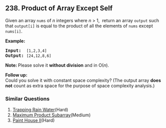 ## 238. Product of Array Except Self

<p>Given an array <code>nums</code> of <em>n</em> integers where <em>n</em> &gt; 1, &nbsp;return an array <code>output</code> such that <code>output[i]</code> is equal to the product of all the elements of <code>nums</code> except <code>nums[i]</code>.</p>

<p><b>Example:</b></p>

<pre>
<b>Input:</b>  <code>[1,2,3,4]</code>
<b>Output:</b> <code>[24,12,8,6]</code>
</pre>

<p><strong>Note: </strong>Please solve it <strong>without division</strong> and in O(<em>n</em>).</p>

<p><strong>Follow up:</strong><br />
Could you solve it with constant space complexity? (The output array <strong>does not</strong> count as extra space for the purpose of space complexity analysis.)</p>


### Similar Questions
  1. [Trapping Rain Water](https://github.com/openset/leetcode/tree/master/solution/trapping-rain-water)(Hard)
  1. [Maximum Product Subarray](https://github.com/openset/leetcode/tree/master/solution/maximum-product-subarray)(Medium)
  1. [Paint House II](https://github.com/openset/leetcode/tree/master/solution/paint-house-ii)(Hard)
